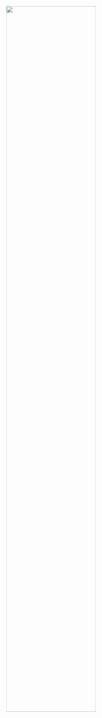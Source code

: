 <p align="center">
  <a target="_blank" href="https://user-images.githubusercontent.com/60387887/183022938-6b310de3-dc59-4c19-ac8c-af5d32e4d56e.png"><img src="images/graphic.jpg" width="70%" height="70%"></a>
</p>
